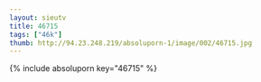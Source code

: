 ```yaml
--- 
layout: sieutv
title: 46715
tags: ["46k"]
thumb: http://94.23.248.219/absoluporn-1/image/002/46715.jpg
---
```

{% include absoluporn key="46715" %} 

